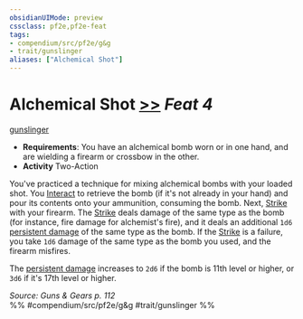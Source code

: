 ```yaml
---
obsidianUIMode: preview
cssclass: pf2e,pf2e-feat
tags:
- compendium/src/pf2e/g&g
- trait/gunslinger
aliases: ["Alchemical Shot"]
---
```

# Alchemical Shot  [>>](/rules/core-rulebook/chapter-9-playing-the-game.md#Actions "Two-Action") *Feat 4*  
[gunslinger](/rules/traits/gunslinger-g-g.md)  

- **Requirements**: You have an alchemical bomb worn or in one hand, and are wielding a firearm or crossbow in the other.
- **Activity** Two-Action

You've practiced a technique for mixing alchemical bombs with your loaded shot. You [Interact](/rules/actions/interact.md) to retrieve the bomb (if it's not already in your hand) and pour its contents onto your ammunition, consuming the bomb. Next, [Strike](/rules/actions/strike.md) with your firearm. The [Strike](/rules/actions/strike.md) deals damage of the same type as the bomb (for instance, fire damage for alchemist's fire), and it deals an additional `1d6` [persistent damage](/rules/conditions.md#Persistent%20Damage) of the same type as the bomb. If the [Strike](/rules/actions/strike.md) is a failure, you take `1d6` damage of the same type as the bomb you used, and the firearm misfires.

The [persistent damage](/rules/conditions.md#Persistent%20Damage) increases to `2d6` if the bomb is 11th level or higher, or `3d6` if it's 17th level or higher.

*Source: Guns & Gears p. 112*  
%% #compendium/src/pf2e/g&g #trait/gunslinger %%